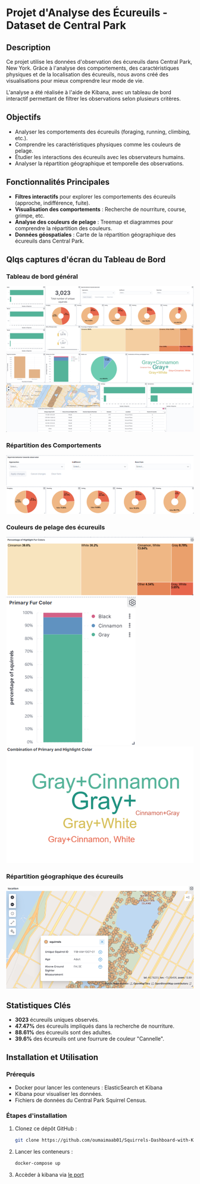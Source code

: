# Projet d'Analyse des Écureuils - Dataset de Central Park

## Description
Ce projet utilise les données d'observation des écureuils dans Central Park, New York. Grâce à l'analyse des comportements, des caractéristiques physiques et de la localisation des écureuils, nous avons créé des visualisations pour mieux comprendre leur mode de vie.

L'analyse a été réalisée à l'aide de Kibana, avec un tableau de bord interactif permettant de filtrer les observations selon plusieurs critères.

## Objectifs
- Analyser les comportements des écureuils (foraging, running, climbing, etc.).
- Comprendre les caractéristiques physiques comme les couleurs de pelage.
- Étudier les interactions des écureuils avec les observateurs humains.
- Analyser la répartition géographique et temporelle des observations.

## Fonctionnalités Principales
- **Filtres interactifs** pour explorer les comportements des écureuils (approche, indifférence, fuite).
- **Visualisation des comportements** : Recherche de nourriture, course, grimpe, etc.
- **Analyse des couleurs de pelage** : Treemap et diagrammes pour comprendre la répartition des couleurs.
- **Données géospatiales** : Carte de la répartition géographique des écureuils dans Central Park.

## Qlqs captures d'écran du Tableau de Bord

### Tableau de bord général
![Tableau de bord général](./images/Dashboard1.png)
![Tableau de bord général](./images/Dashboard2.png)

### Répartition des Comportements
![Comportements des Écureuils](./images/Squirrels_behavior_filter.png)
![Comportements des Écureuils](./images/Squirrels_activities.png)

### Couleurs de pelage des écureuils
![Couleurs de Pelage](./images/Highlight_fur_colors.png)
![Couleurs de Pelage](./images/Primary_Fur_Colors.png)
![Couleurs de Pelage](./images/Fur_colors_combination.png)


### Répartition géographique des écureuils
![Carte des Observations](./images/Squirrels_location.png)

## Statistiques Clés
- **3023** écureuils uniques observés.
- **47.47%** des écureuils impliqués dans la recherche de nourriture.
- **88.61%** des écureuils sont des adultes.
- **39.6%** des écureuils ont une fourrure de couleur "Cannelle".

## Installation et Utilisation
### Prérequis
- Docker pour lancer les conteneurs : ElasticSearch et Kibana 
- Kibana pour visualiser les données.
- Fichiers de données du Central Park Squirrel Census.

### Étapes d'installation
1. Clonez ce dépôt GitHub :
   ```bash
   git clone https://github.com/oumaimaab01/Squirrels-Dashboard-with-KIBANA.git

2. Lancer les conteneurs :
   ```bash
   docker-compose up
   
3. Accèder à kibana via [le port ](http://localhost:5601/)
   

